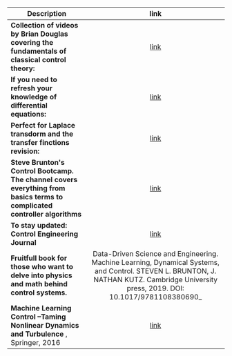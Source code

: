 
Description|link
---|:---:|
__Collection of videos by Brian Douglas covering the fundamentals of classical control theory:__|[link](https://www.youtube.com/playlist?list=PLUMWjy5jgHK3j74Z5Tq6Tso1fSfVWZC8L)|
__If you need to refresh your knowledge of differential equations:__|[link](https://www.khanacademy.org/math/differential-equations#second-order-differential-equations)|
__Perfect for Laplace transdorm and the transfer finctions revision:__|[link](https://www.youtube.com/watch?v=0mnTByVKqLM)|
__Steve Brunton's Control Bootcamp. The channel covers everything from basics terms to complicated controller algorithms__|[link](https://www.youtube.com/watch?v=Pi7l8mMjYVE&list=PLMrJAkhIeNNR20Mz-VpzgfQs5zrYi085m)|
__To stay updated:  Control Engineering Journal__|[link](https://www.controleng.com/)|
__Fruitfull book for those who want to delve into physics and math behind control systems.__ |Data-Driven Science and Engineering. Machine Learning, Dynamical Systems, and Control. STEVEN L. BRUNTON, J. NATHAN KUTZ. Cambridge University press, 2019. DOI: 10.1017/9781108380690_|
__Machine Learning Control –Taming Nonlinear Dynamics and Turbulence__ , Springer, 2016 |[link](https://faculty.washington.edu/sbrunton/mlcbook/CH00_FRONT.pdf)
<!--The main scope of the book is stated in a precise manner by the authors: "This book is about the growing intersection of data-driven methods, applied optimization, and the classical fields of engineering mathematics and mathematical physics."
Pay attention to Part II, chapter 6: Neural Networks and Deep Learning; and Part III Dynamics and Control. Additionaly, on the first pages (13p in my version) you can appreciate list of most common Optimization Techniques, Equations, Symbols, and Acronyms in ingineering, which is handy for averyone new to the field and struggling with some advanced papers.-->

